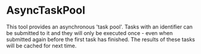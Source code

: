 # AsyncTaskPool

This tool provides an asynchronous 'task pool'. Tasks with an identifier can be submitted to it and they will only be
executed once -
even when submitted again before the first task has finished.
The results of these tasks will be cached for next time.